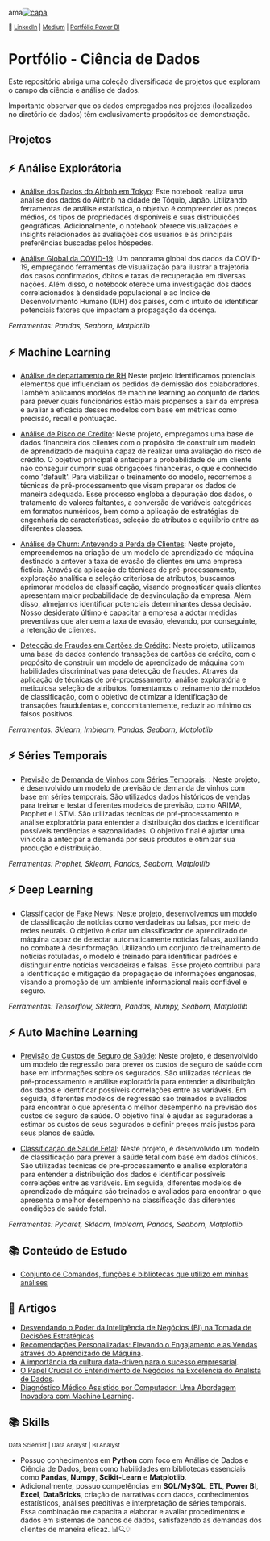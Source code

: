 ama[![capa](https://cdn.discordapp.com/attachments/1088554408469602305/1140659228382613654/Black_Technology_LinkedIn_Banner_5.jpg)](https://github.com/SarahFeanor?tab=repositories)

<sub> 🔗 [LinkedIn](https://www.linkedin.com/in/sarahfrezende/) | [Medium](https://medium.com/@sarahfrezende) | [Portfólio Power BI](https://github.com/SarahFeanor/Portfolio_PowerBI)

# Portfólio - Ciência de Dados 

Este repositório abriga uma coleção diversificada de projetos que exploram o campo da ciência e análise de dados.

Importante observar que os dados empregados nos projetos (localizados no diretório de dados) têm exclusivamente propósitos de demonstração. 

## Projetos 

 ## ⚡️ Análise Explorátoria

  * [Análise dos Dados do Airbnb em Tokyo](https://github.com/SarahFeanor/Portfolio-DataScience/blob/main/An%C3%A1lise_dos_Dados_do_Airbnb_em_Tokyo.ipynb): Este notebook realiza uma análise dos dados do Airbnb na cidade de Tóquio, Japão. Utilizando ferramentas de análise estatística, o objetivo é compreender os preços médios, os tipos de propriedades disponíveis e suas distribuições geográficas. Adicionalmente, o notebook oferece visualizações e insights relacionados às avaliações dos usuários e às principais preferências buscadas pelos hóspedes.
  
  * [Análise Global da COVID-19](https://github.com/SarahFeanor/Portfolio-DataScience/blob/main/Analise_Covid_19.ipynb): Um panorama global dos dados da COVID-19, empregando ferramentas de visualização para ilustrar a trajetória dos casos confirmados, óbitos e taxas de recuperação em diversas nações. Além disso, o notebook oferece uma investigação dos dados correlacionados à densidade populacional e ao Índice de Desenvolvimento Humano (IDH) dos países, com o intuito de identificar potenciais fatores que impactam a propagação da doença.

_Ferramentas: Pandas, Seaborn, Matplotlib_

## ⚡️ Machine Learning

 * [Análise de departamento de RH](https://github.com/SarahFeanor/Portfolio-DataScience/blob/main/An%C3%A1lise_de_departamento_de_RH.ipynb)  Neste projeto identificamos potenciais elementos que influenciam os pedidos de demissão dos colaboradores. Também aplicamos modelos de machine learning ao conjunto de dados para prever quais funcionários estão mais propensos a sair da empresa e avaliar a eficácia desses modelos com base em métricas como precisão, recall e pontuação.

  * [Análise de Risco de Crédito](https://github.com/SarahFeanor/Portfolio-DataScience/blob/main/null.md): Neste projeto, empregamos uma base de dados financeira dos clientes com o propósito de construir um modelo de aprendizado de máquina capaz de realizar uma avaliação do risco de crédito. O objetivo principal é antecipar a probabilidade de um cliente não conseguir cumprir suas obrigações financeiras, o que é conhecido como 'default'. Para viabilizar o treinamento do modelo, recorremos a técnicas de pré-processamento que visam preparar os dados de maneira adequada. Esse processo engloba a depuração dos dados, o tratamento de valores faltantes, a conversão de variáveis categóricas em formatos numéricos, bem como a aplicação de estratégias de engenharia de características, seleção de atributos e equilíbrio entre as diferentes classes.
    
  * [Análise de Churn: Antevendo a Perda de Clientes](https://github.com/SarahFeanor/Portfolio-DataScience/blob/main/null.md): Neste projeto, empreendemos na criação de um modelo de aprendizado de máquina destinado a antever a taxa de evasão de clientes em uma empresa fictícia. Através da aplicação de técnicas de pré-processamento, exploração analítica e seleção criteriosa de atributos, buscamos aprimorar modelos de classificação, visando prognosticar quais clientes apresentam maior probabilidade de desvinculação da empresa. Além disso, almejamos identificar potenciais determinantes dessa decisão. Nosso desiderato último é capacitar a empresa a adotar medidas preventivas que atenuem a taxa de evasão, elevando, por conseguinte, a retenção de clientes.
    
  *  [Detecção de Fraudes em Cartões de Crédito](https://github.com/SarahFeanor/Portfolio-DataScience/blob/main/null.md): Neste projeto, utilizamos uma base de dados contendo transações de cartões de crédito, com o propósito de construir um modelo de aprendizado de máquina com habilidades discriminativas para detecção de fraudes. Através da aplicação de técnicas de pré-processamento, análise exploratória e meticulosa seleção de atributos, fomentamos o treinamento de modelos de classificação, com o objetivo de otimizar a identificação de transações fraudulentas e, concomitantemente, reduzir ao mínimo os falsos positivos.
    
    
  _Ferramentas: Sklearn, Imblearn, Pandas, Seaborn, Matplotlib_
  
## ⚡️ Séries Temporais

  * [Previsão de Demanda de Vinhos com Séries Temporais](https://github.com/SarahFeanor/Portfolio-DataScience/blob/main/null.md): : Neste projeto, é desenvolvido um modelo de previsão de demanda de vinhos com base em séries temporais. São utilizados dados históricos de vendas para treinar e testar diferentes modelos de previsão, como ARIMA, Prophet e LSTM. São utilizadas técnicas de pré-processamento e análise exploratória para entender a distribuição dos dados e identificar possíveis tendências e sazonalidades. O objetivo final é ajudar uma vinícola a antecipar a demanda por seus produtos e otimizar sua produção e distribuição.

    
  _Ferramentas: Prophet, Sklearn, Pandas, Seaborn, Matplotlib_

## ⚡️ Deep Learning

  * [Classificador de Fake News](https://github.com/SarahFeanor/Portfolio-DataScience/blob/main/null.md): Neste projeto, desenvolvemos um modelo de classificação de notícias como verdadeiras ou falsas, por meio de redes neurais. O objetivo é criar um classificador de aprendizado de máquina capaz de detectar automaticamente notícias falsas, auxiliando no combate à desinformação. Utilizando um conjunto de treinamento de notícias rotuladas, o modelo é treinado para identificar padrões e distinguir entre notícias verdadeiras e falsas. Esse projeto contribui para a identificação e mitigação da propagação de informações enganosas, visando a promoção de um ambiente informacional mais confiável e seguro.

_Ferramentas: Tensorflow, Sklearn, Pandas, Numpy, Seaborn, Matplotlib_

## ⚡️ Auto Machine Learning 

  * [Previsão de Custos de Seguro de Saúde](https://github.com/SarahFeanor/Portfolio-DataScience/blob/main/null.md): Neste projeto, é desenvolvido um modelo de regressão para prever os custos de seguro de saúde com base em informações sobre os segurados. São utilizadas técnicas de pré-processamento e análise exploratória para entender a distribuição dos dados e identificar possíveis correlações entre as variáveis. Em seguida, diferentes modelos de regressão são treinados e avaliados para encontrar o que apresenta o melhor desempenho na previsão dos custos de seguro de saúde. O objetivo final é ajudar as seguradoras a estimar os custos de seus segurados e definir preços mais justos para seus planos de saúde.

 * [Classificação de Saúde Fetal](https://github.com/SarahFeanor/Portfolio-DataScience/blob/main/null.md): Neste projeto, é desenvolvido um modelo de classificação para prever a saúde fetal com base em dados clínicos. São utilizadas técnicas de pré-processamento e análise exploratória para entender a distribuição dos dados e identificar possíveis correlações entre as variáveis. Em seguida, diferentes modelos de aprendizado de máquina são treinados e avaliados para encontrar o que apresenta o melhor desempenho na classificação das diferentes condições de saúde fetal.

  _Ferramentas: Pycaret, Sklearn, Imblearn, Pandas, Seaborn, Matplotlib_


## 📚 Conteúdo de Estudo

* [ Conjunto de Comandos, funções e bibliotecas que utilizo em minhas análises](https://github.com/SarahFeanor/Portfolio-DataScience/blob/main/functions-comands-libs.md)

## 📝 Artigos

* [Desvendando o Poder da Inteligência de Negócios (BI) na Tomada de Decisões Estratégicas](https://medium.com/@sarahfrezende/desvendando-o-poder-da-inteligência-de-negócios-bi-na-tomada-de-decisões-estratégicas-ededfd24e191)
* [Recomendações Personalizadas: Elevando o Engajamento e as Vendas através do Aprendizado de Máquina](https://medium.com/@sarahfrezende/recomenda%C3%A7%C3%B5es-personalizadas-elevando-o-engajamento-e-as-vendas-atrav%C3%A9s-do-aprendizado-de-m%C3%A1quina-a2b0d47a478d).
* [A importância da cultura data-driven para o sucesso empresarial](https://medium.com/@sarahfrezende/a-import%C3%A2ncia-da-cultura-data-driven-para-o-sucesso-empresarial-bd04d78d5edd).
* [O Papel Crucial do Entendimento de Negócios na Excelência do Analista de Dados](https://medium.com/@sarahfrezende/o-papel-crucial-do-entendimento-de-neg%C3%B3cios-na-excel%C3%AAncia-do-analista-de-dados-165f38fa1a50).
* [Diagnóstico Médico Assistido por Computador: Uma Abordagem Inovadora com Machine Learning](https://medium.com/@sarahfrezende/diagn%C3%B3stico-m%C3%A9dico-assistido-por-computador-uma-abordagem-inovadora-com-machine-learning-5d10a44f191).

## 📚 Skills

<sub> Data Scientist | Data Analyst | BI Analyst   </sub>

* Possuo conhecimentos em **Python** com foco em Análise de Dados e Ciência de Dados, bem como habilidades em bibliotecas essenciais como **Pandas**, **Numpy**, **Scikit-Learn** e **Matplotlib**. 
* Adicionalmente, possuo competências em **SQL/MySQL**, **ETL**, **Power BI**, **Excel**, **DataBricks**, criação de narrativas com dados, conhecimentos estatísticos, análises preditivas e interpretação de séries temporais. Essa combinação me capacita a elaborar e avaliar procedimentos e dados em sistemas de bancos de dados, satisfazendo as demandas dos clientes de maneira eficaz. 📊🔍💡


  

